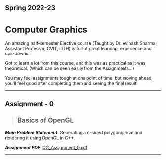 ## Spring 2022-23
# **Computer Graphics**

An amazing half-semester Elective course (Taught by Dr. Avinash Sharma, Assistant Professor, CVIT, IIITH) is full of great learning, experience and ups-downs.

Got to learn a lot from this course, and this was as practical as it was theoretical. (Which can be seen easily from the Assignments...)

You may feel assignments tough at one point of time, but moving ahead, you'll feel good after completing them and seeing the final result.

---

## Assignment - 0
> ## Basics of OpenGL

***Main Problem Statement***: Generating a n-sided polygon/prism and rendering it using OpenGL in C++.

***Assignment PDF***: [CG_Assignment_0.pdf](./A0/CG_Assignment_0.pdf)

---
